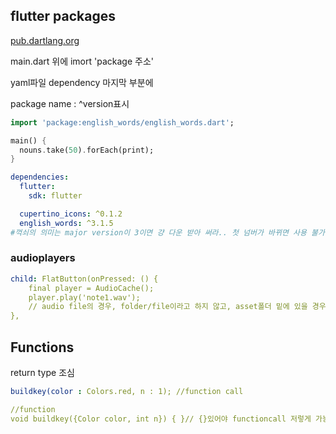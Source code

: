 ## flutter packages

[pub.dartlang.org](http://pub.dartlang.org) 

main.dart 위에 imort 'package 주소'

yaml파일 dependency 마지막 부분에 

package name : ^version표시

```dart
import 'package:english_words/english_words.dart';

main() {
  nouns.take(50).forEach(print);
}
```

```yaml
dependencies:
  flutter:
    sdk: flutter

  cupertino_icons: ^0.1.2
  english_words: ^3.1.5
#꺽쇠의 의미는 major version이 3이면 걍 다운 받아 써라.. 첫 넘버가 바뀌면 사용 불가
```

### audioplayers

```yaml
child: FlatButton(onPressed: () {
	final player = AudioCache();
	player.play('note1.wav'); 
	// audio file의 경우, folder/file이라고 하지 않고, asset폴더 밑에 있을 경우에는 그냥 이름으로 사용가능
},
```

## Functions

return type 조심

```yaml
buildkey(color : Colors.red, n : 1); //function call

//function 
void buildkey({Color color, int n}) { }// {}있어야 functioncall 저렇게 가능.
```